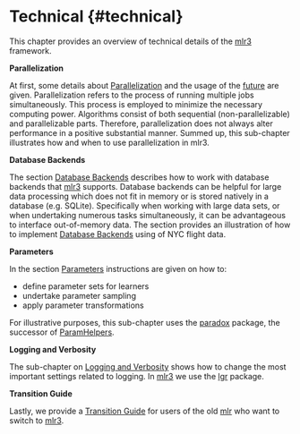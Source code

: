 
# Technical {#technical}

This chapter provides an overview of technical details of the [mlr3](https://mlr3.mlr-org.com) framework.

**Parallelization**

At first, some details about [Parallelization](#parallelization) and the usage of the [future](https://cran.r-project.org/package=future) are given.
Parallelization refers to the process of running multiple jobs simultaneously.
This process is employed to minimize the necessary computing power.
Algorithms consist of both sequential (non-parallelizable) and parallelizable parts.
Therefore, parallelization does not always alter performance in a positive substantial manner.
Summed up, this sub-chapter illustrates how and when to use parallelization in mlr3.

**Database Backends**

The section [Database Backends](#backends) describes how to work with database backends that [mlr3](https://mlr3.mlr-org.com) supports.
Database backends can be helpful for large data processing which does not fit in memory or is stored natively in a database (e.g. SQLite).
Specifically when working with large data sets, or when undertaking numerous tasks simultaneously, it can be advantageous to interface out-of-memory data.
The section provides an illustration of how to implement [Database Backends](#backends) using of NYC flight data.

**Parameters**

In the section [Parameters](#paradox) instructions are given on how to:

* define parameter sets for learners
* undertake parameter sampling
* apply parameter transformations

For illustrative purposes, this sub-chapter uses the [paradox](https://paradox.mlr-org.com) package, the successor of [ParamHelpers](https://cran.r-project.org/package=ParamHelpers).

**Logging and Verbosity**

The sub-chapter on [Logging and Verbosity](#logging) shows how to change the most important settings related to logging.
In [mlr3](https://mlr3.mlr-org.com) we use the [lgr](https://cran.r-project.org/package=lgr) package.

**Transition Guide**

Lastly, we provide a [Transition Guide](#transition) for users of the old [mlr](https://mlr.mlr-org.com) who want to switch to [mlr3](https://mlr3.mlr-org.com).
